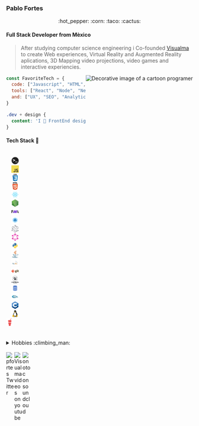 ### Pablo Fortes 
<p align="center">
  :hot_pepper: :corn: :taco: :cactus: 
</p>

#### Full Stack Developer from Mèxico
> After studying computer science engineering i Co-founded [Visualma](https://visualma.com) to create Web experiences, Virtual Reality and Augmented Reality aplications, 3D Mapping video projections, video games and interactive experiencies.

<img align="right" alt="Decorative image of a cartoon programer" height="300px" src="https://raw.githubusercontent.com/MariaLetta/free-gophers-pack/master/goroutines/svg/2.svg" />

```javascript
const FavoriteTech = {
  code: ["Javascript", "HTML", "CSS", "Python", "PHP" ],
  tools: ["React", "Node", "Next", "WebGL", "GraphQL"],
  and: ["UX", "SEO", "Analytics", "Social"]
}
```
```css
.dev + design {
  content: 'I 🧡 FrontEnd design & css';
}
```

#### Tech Stack :blowfish:
<code>
  <img height="20" src="https://raw.githubusercontent.com/github/explore/80688e429a7d4ef2fca1e82350fe8e3517d3494d/topics/terminal/terminal.png">
  <img height="20" src="https://raw.githubusercontent.com/github/explore/80688e429a7d4ef2fca1e82350fe8e3517d3494d/topics/javascript/javascript.png">
  <img height="20" src="https://raw.githubusercontent.com/github/explore/80688e429a7d4ef2fca1e82350fe8e3517d3494d/topics/css/css.png">
  <img height="20" src="https://raw.githubusercontent.com/github/explore/80688e429a7d4ef2fca1e82350fe8e3517d3494d/topics/html/html.png">
  <img height="20" src="https://raw.githubusercontent.com/github/explore/80688e429a7d4ef2fca1e82350fe8e3517d3494d/topics/react/react.png">
  <img height="20" src="https://raw.githubusercontent.com/github/explore/80688e429a7d4ef2fca1e82350fe8e3517d3494d/topics/nodejs/nodejs.png">
  <img height="20" src="https://raw.githubusercontent.com/github/explore/80688e429a7d4ef2fca1e82350fe8e3517d3494d/topics/pwa/pwa.png">
  <img height="20" src="https://raw.githubusercontent.com/github/explore/80688e429a7d4ef2fca1e82350fe8e3517d3494d/topics/webpack/webpack.png">
  <img height="20" src="https://raw.githubusercontent.com/github/explore/5c058a388828bb5fde0bcafd4bc867b5bb3f26f3/topics/electron/electron.png">
  <img height="20" src="https://raw.githubusercontent.com/github/explore/5c058a388828bb5fde0bcafd4bc867b5bb3f26f3/topics/graphql/graphql.png">
  <img height="20" src="https://raw.githubusercontent.com/github/explore/80688e429a7d4ef2fca1e82350fe8e3517d3494d/topics/python/python.png">
  <img height="20" src="https://raw.githubusercontent.com/github/explore/80688e429a7d4ef2fca1e82350fe8e3517d3494d/topics/java/java.png">
  <img height="20" src="https://raw.githubusercontent.com/github/explore/80688e429a7d4ef2fca1e82350fe8e3517d3494d/topics/mysql/mysql.png">
  <img height="20" src="https://raw.githubusercontent.com/github/explore/80688e429a7d4ef2fca1e82350fe8e3517d3494d/topics/git/git.png">
  <img height="20" src="https://raw.githubusercontent.com/github/explore/80688e429a7d4ef2fca1e82350fe8e3517d3494d/topics/unreal-engine/unreal-engine.png">
  <img height="20" src="https://raw.githubusercontent.com/github/explore/80688e429a7d4ef2fca1e82350fe8e3517d3494d/topics/sql/sql.png">
  <img height="20" src="https://raw.githubusercontent.com/github/explore/80688e429a7d4ef2fca1e82350fe8e3517d3494d/topics/opengl/opengl.png">
  <img height="20" src="https://raw.githubusercontent.com/github/explore/80688e429a7d4ef2fca1e82350fe8e3517d3494d/topics/cpp/cpp.png">
  <img height="20" src="https://raw.githubusercontent.com/github/explore/80688e429a7d4ef2fca1e82350fe8e3517d3494d/topics/linux/linux.png">
<img height="20" src="https://raw.githubusercontent.com/github/explore/80688e429a7d4ef2fca1e82350fe8e3517d3494d/topics/gulp/gulp.png">
</code>
<br><br>
<details>
  <summary>Hobbies :climbing_man:</summary>
  :climbing_man:	:tent: :control_knobs: :headphones:	:musical_keyboard:	
</details>
<br>
<a href="https://twitter.com/pfortes">
  <img align="left" alt="pfortes Twitter" width="22px" src="https://cdn.jsdelivr.net/npm/simple-icons@v3/icons/twitter.svg">
</a>
<a href="https://visualma.com/youtube">
  <img align="left" alt="Visualma videos on youtube" width="22px" src="https://cdn.jsdelivr.net/npm/simple-icons@v3/icons/youtube.svg">
</a>
<a href="https://soundcloud.com/onotoc">
  <img align="left" alt="onotoc on soundcloud" width="22px" src="https://cdn.jsdelivr.net/npm/simple-icons@v3/icons/soundcloud.svg">
</a>
<!-- <img src="https://img.shields.io/static/v1?style=plastic&logo=appveyor&label=Web&message=Development"> -->

